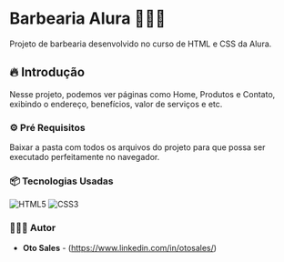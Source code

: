 # Barbearia Alura 👨🏻‍💻
Projeto de barbearia desenvolvido no curso de HTML e CSS da Alura.  

## 🔥  Introdução
Nesse projeto, podemos ver páginas como Home, Produtos e Contato, exibindo o endereço, benefícios, valor de serviços e etc.

### ⚙️   Pré Requisitos

Baixar a pasta com todos os arquivos do projeto para que possa ser executado perfeitamente no navegador.

### 📦  Tecnologias Usadas
 ![HTML5](https://img.shields.io/badge/html5-%23E34F26.svg?style=for-the-badge&logo=html5&logoColor=white)
 ![CSS3](https://img.shields.io/badge/css3-%231572B6.svg?style=for-the-badge&logo=css3&logoColor=white)
 
### 👷🏻‍♂️ Autor 
* **Oto Sales** - (https://www.linkedin.com/in/otosales/)
